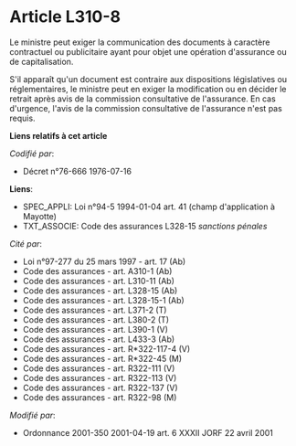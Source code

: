 # Article L310-8

Le ministre peut exiger la communication des documents à caractère contractuel ou publicitaire ayant pour objet une opération
d'assurance ou de capitalisation.

S'il apparaît qu'un document est contraire aux dispositions législatives ou réglementaires, le ministre peut en exiger la
modification ou en décider le retrait après avis de la commission consultative de l'assurance. En cas d'urgence, l'avis de la
commission consultative de l'assurance n'est pas requis.

**Liens relatifs à cet article**

_Codifié par_:

  - Décret n°76-666 1976-07-16

**Liens**:

  - SPEC_APPLI: Loi n°94-5 1994-01-04 art. 41 (champ d'application à Mayotte)
  - TXT_ASSOCIE: Code des assurances L328-15 *sanctions pénales*

_Cité par_:

  - Loi n°97-277 du 25 mars 1997 - art. 17 (Ab)
  - Code des assurances - art. A310-1 (Ab)
  - Code des assurances - art. L310-11 (Ab)
  - Code des assurances - art. L328-15 (Ab)
  - Code des assurances - art. L328-15-1 (Ab)
  - Code des assurances - art. L371-2 (T)
  - Code des assurances - art. L380-2 (T)
  - Code des assurances - art. L390-1 (V)
  - Code des assurances - art. L433-3 (Ab)
  - Code des assurances - art. R*322-117-4 (V)
  - Code des assurances - art. R*322-45 (M)
  - Code des assurances - art. R322-111 (V)
  - Code des assurances - art. R322-113 (V)
  - Code des assurances - art. R322-137 (V)
  - Code des assurances - art. R322-98 (M)

_Modifié par_:

  - Ordonnance 2001-350 2001-04-19 art. 6 XXXII JORF 22 avril 2001
